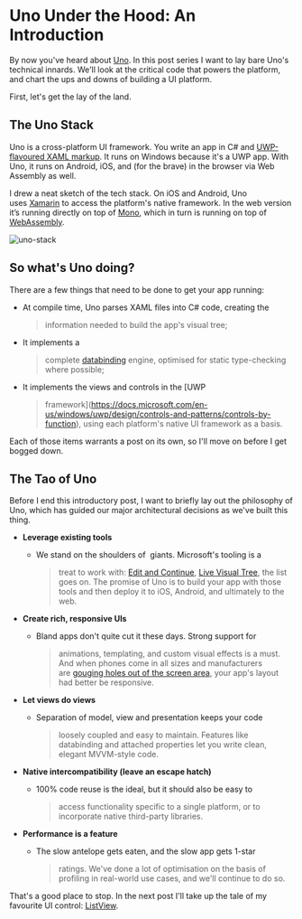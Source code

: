 # Uno Under the Hood: An Introduction


By now you've heard about [Uno](https://github.com/unoplatform/Uno). In
this post series I want to lay bare Uno's technical innards. We'll
look at the critical code that powers the platform, and chart the ups
and downs of building a UI platform. 

First, let's get the lay of the land. 

## The Uno Stack

Uno is a cross-platform UI framework. You write an app in C\#
and [UWP-flavoured XAML
markup](https://docs.microsoft.com/en-us/windows/uwp/xaml-platform/). It
runs on Windows because it's a UWP app. With Uno, it runs on Android,
iOS, and (for the brave) in the browser via Web Assembly as well. 

I drew a neat sketch of the tech stack. On iOS and Android, Uno
uses [Xamarin](https://visualstudio.microsoft.com/xamarin/) to access
the platform's native framework.  In the web version it’s running directly
on top of [Mono](https://github.com/mono/mono), which in turn is running on 
top of [WebAssembly](https://webassembly.org/).

![uno-stack](Assets/under-the-hood-intro-stack.png) 

## So what's Uno doing?

There are a few things that need to be done to get your app running: 

-   At compile time, Uno parses XAML files into C\# code, creating the
    > information needed to build the app's visual tree; 

-   It implements a
    > complete [databinding](https://docs.microsoft.com/en-us/windows/uwp/xaml-platform/dependency-properties-overview) engine,
    > optimised for static type-checking where possible; 

-   It implements the views and controls in the [UWP
    > framework](https://docs.microsoft.com/en-us/windows/uwp/design/controls-and-patterns/controls-by-function),
    > using each platform's native UI framework as a basis. 

Each of those items warrants a post on its own, so I'll move on before
I get bogged down. 

## The Tao of Uno

Before I end this introductory post, I want to briefly lay out the
philosophy of Uno, which has guided our major architectural decisions as
we've built this thing. 

-   **Leverage existing tools** 

    -   We stand on the shoulders of  giants. Microsoft's tooling is a
        > treat to work with: [Edit and
        > Continue](https://docs.microsoft.com/en-us/visualstudio/debugger/edit-and-continue), [Live
        > Visual
        > Tree](https://docs.microsoft.com/en-us/visualstudio/debugger/inspect-xaml-properties-while-debugging),
        > the list goes on. The promise of Uno is to build your app with
        > those tools and then deploy it to iOS, Android, and ultimately
        > to the web. 

-   **Create rich, responsive UIs** 

    -   Bland apps don't quite cut it these days. Strong support for
        > animations, templating, and custom visual effects is a must.
        > And when phones come in all sizes and manufacturers
        > are [gouging holes out of the screen
        > area](https://www.cnet.com/pictures/phones-with-notches/),
        > your app's layout had better be responsive. 

-   **Let views do views** 

    -   Separation of model, view and presentation keeps your code
        > loosely coupled and easy to maintain. Features like
        > databinding and attached properties let you write clean,
        > elegant MVVM-style code. 

-   **Native intercompatibility (leave an escape hatch)** 

    -   100% code reuse is the ideal, but it should also be easy to
        > access functionality specific to a single platform, or to
        > incorporate native third-party libraries. 

-   **Performance is a feature** 

    -   The slow antelope gets eaten, and the slow app gets 1-star
        > ratings. We've done a lot of optimisation on the basis of
        > profiling in real-world use cases, and we'll continue to do
        > so. 

That's a good place to stop. In the next post I'll take up the tale of
my favourite UI
control: [ListView](https://docs.microsoft.com/en-us/windows/uwp/design/controls-and-patterns/listview-and-gridview).